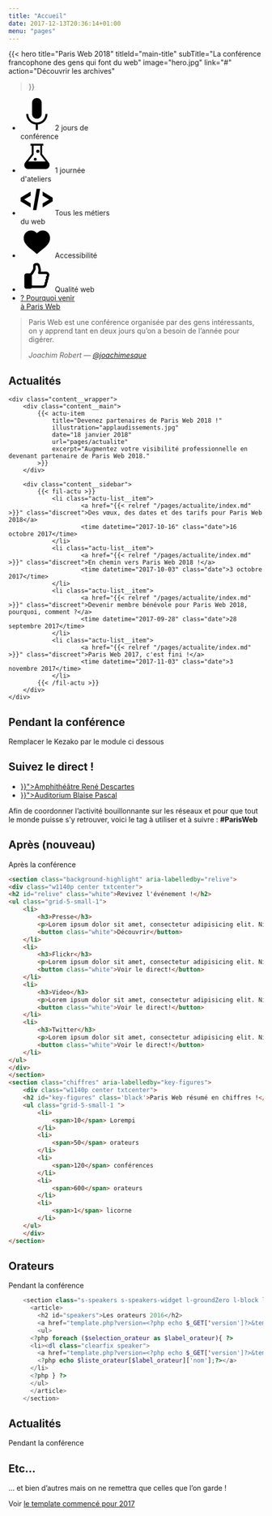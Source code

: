 ```yaml
---
title: "Accueil"
date: 2017-12-13T20:36:14+01:00
menu: "pages"
---
```


{{< hero
    title="Paris Web 2018"
    titleId="main-title"
    subTitle="La conférence francophone des gens qui font du web"
    image="hero.jpg"
    link="#"
    action="Découvrir les archives"
>}}

<section class="content">
  <ul class="inline-list inline-list--full kezako">
    <li>
        <span class="social-link social-link--big">
            <svg role="img" aria-hidden="true" class="icon" viewBox="0 0 64 64" width="64" height="64" xmlns="http://www.w3.org/2000/svg" xmlns:xlink="http://www.w3.org/1999/xlink">
                <path d="M29.935 52.278C19.333 51.216 11 42.263 11 31.45h4.029c0 9.31 7.66 16.927 17.021 16.927 9.34 0 16.921-7.594 16.921-16.927H53c0 10.895-8.362 19.879-19.036 20.847V63h-4.029V52.278zM41.518 9.415V31.45c0 5.308-4.13 9.415-9.468 9.415s-9.467-4.107-9.467-9.415V9.415C22.583 4.107 26.713 0 32.05 0c5.338 0 9.468 4.107 9.468 9.415z"/>
            </svg>
            2&nbsp;jours&nbsp;de<br />conférence
        </span>
    </li>
    <li>
        <span class="social-link social-link--big">
            <svg role="img" aria-hidden="true" class="icon" viewBox="0 0 64 64" width="64" height="64" xmlns="http://www.w3.org/2000/svg" xmlns:xlink="http://www.w3.org/1999/xlink">
                <path d="M55.385 43.173L42.389 26.406V9.96h2.406V6.35H19.524v3.61h2.407v16.446L8.935 43.173a8.097 8.097 0 0 0-1.685 4.974c0 4.413 3.61 8.103 8.103 8.103h33.694c4.413 0 8.103-3.61 8.103-8.103 0-1.845-.642-3.61-1.765-4.974zM25.622 27.69V9.96h13.156v17.73l10.51 13.478H15.112l10.51-13.478zm8.343-3.37a3.209 3.209 0 1 0 0-6.418 3.209 3.209 0 0 0 0 6.418zm-5.134 15.404a2.888 2.888 0 1 0 0-5.777 2.888 2.888 0 0 0 0 5.777z"/>
            </svg>
            1&nbsp;journée<br />d'ateliers
        </span>
    </li>
    <li>
        <span class="social-link social-link--big">
            <svg role="img" aria-hidden="true" class="icon" viewBox="0 0 64 64" width="64" height="64" xmlns="http://www.w3.org/2000/svg" xmlns:xlink="http://www.w3.org/1999/xlink">
                <path d="M24.4 53.2l7.2-42h6.9l-7.4 42h-6.7zM0 36.1v-7.4l19.8-11.9v7.9L7 32.3 19.8 40v8L0 36.1zm63.3-7.4v7.4L43.5 48v-7.9l12.8-7.6-12.8-7.7v-8l19.8 11.9z" />
            </svg>
            Tous&nbsp;les&nbsp;métiers<br />du&nbsp;web
        </span>
    </li>
    <li>
        <span class="social-link social-link--big">
            <svg role="img" aria-hidden="true" class="icon" viewBox="0 0 64 64" width="64" height="64" xmlns="http://www.w3.org/2000/svg" xmlns:xlink="http://www.w3.org/1999/xlink">
                <path d="M43.215 9.45c-4.763 0-8.775 3.092-11.031 5.349-2.257-2.257-6.268-5.349-11.032-5.349-8.859 0-15.043 6.268-15.043 15.21 0 9.695 7.27 15.796 14.29 21.646 3.26 2.675 11.032 9.193 11.032 9.193.168.167.418.251.67.251.25 0 .5-.084.668-.25.083-.084 7.772-6.52 11.031-9.194 7.02-5.85 14.292-11.95 14.292-21.646.083-8.942-6.101-15.21-14.877-15.21z" />
            </svg>
            Accessibilité
        </span>
    </li>
    <li>
        <span class="social-link social-link--big">
            <svg role="img" aria-hidden="true" class="icon" viewBox="0 0 64 64" width="64" height="64" xmlns="http://www.w3.org/2000/svg" xmlns:xlink="http://www.w3.org/1999/xlink">
                <path d="M56.236 33.315c.891-2.106.729-4.537-.567-6.482-1.297-1.944-3.485-3.079-5.753-2.998-1.459.081-2.917.081-4.862.081h-5.266c.08-.243.161-.567.161-.81.892-3.89-2.187-12.56-2.187-12.64-.81-1.945-2.35-3.16-4.7-3.646-.567-.081-1.053-.163-1.62-.163h-.163c-2.268 0-4.132.81-5.51 2.35-.729.81-1.134 1.783-1.053 2.917v2.026c0 1.053 0 2.188.081 3.322 0 .486-.08.972-.405 1.54-1.783 3.403-3.322 5.834-5.024 7.94-.162.162-.243.324-.405.486h-7.211c-1.054 0-4.457.406-4.457 5.186v20.338c0 4.78 3.566 4.78 4.78 4.78h6.97c1.459-.08 2.593-.729 3.322-1.701a6.907 6.907 0 0 0 1.864.243h19.69c2.511 0 4.78-1.053 6.32-2.917 1.377-1.702 2.106-3.89 1.863-6.158 1.378-1.702 1.945-3.727 1.54-5.834 1.458-1.783 2.026-3.89 1.54-5.915.08-.081.08-.162.161-.162.325-.648.649-1.215.892-1.783zm-4.457-1.863c-.08.243-.243.486-.486.81-.081.162-.243.324-.405.486l-.324.324c-.405.405-.567.973-.567 1.54 0 .243-.081.73.243 1.296.324.73.405 1.378-.486 2.35-.973 1.053-1.297 2.269-.973 3.646.243.892 0 1.54-.648 2.188-.81.891-1.134 1.945-.972 3.079.162 1.053-.081 2.026-.73 2.755-.648.73-1.54 1.134-2.592 1.215h-19.69c-.567 0-.972-.162-1.459-.486a1.122 1.122 0 0 0-.324-.243l-.162-.162V30.966c.324-.324.649-.73 1.054-1.135 1.863-2.35 3.565-5.104 5.51-8.75.729-1.378 1.053-2.675.972-4.052-.081-1.053-.081-2.026-.081-3.08v-1.863c.324-.324.81-.567 1.863-.567.244 0 .487 0 .81.081.892.162.973.405 1.054.648.648 1.62 2.35 8.103 1.945 9.805-.162.81-.405 1.62-.567 2.511l-.325 1.135c-.162.73 0 1.458.487 2.026.486.567 1.134.89 1.863.89h8.346c1.945 0 3.484 0 5.024-.08.567 0 1.134.324 1.458.81.162.405.567 1.134.162 2.107z" />
            </svg>
            Qualité web
        </span>
    </li>
    <li>
        <a href="" class="social-link social-link--big social-link--important title">
            <span role="img" aria-hidden="true" class="icon icon--question">?</span>
            <span style="text-decoration: underline;">Pourquoi venir<br>à Paris Web</span>
        </a>
    </li>
  </ul>
  <div class="positive__arrow"></div>
</section>

<section class="banner">
    <div class="content">
        <blockquote>
            <p>Paris Web est une conférence organisée par des gens intéressants, on y apprend tant en deux jours qu’on a besoin de l’année pour digérer.</p>
            <footer>
            <cite>Joachim Robert — <a href="">@joachimesque</a></cite>
            </footer>
        </blockquote>
    </div>
    <div class="negative__arrow"></div>
</section>

<section class="content content--2-cols" aria-labelledby="news-title">
	<h2 class="separation separation--primary" id="news-title">Actualités</h2>

	<div class="content__wrapper">
		<div class="content__main">
			{{< actu-item
				title="Devenez partenaires de Paris Web 2018 !"
				illustration="applaudissements.jpg"
				date="18 janvier 2018"
				url="pages/actualite"
				excerpt="Augmentez votre visibilité professionnelle en devenant partenaire de Paris Web 2018."
			>}}
		</div>

		<div class="content__sidebar">
			{{< fil-actu >}}
				<li class="actu-list__item">
						<a href="{{< relref "/pages/actualite/index.md" >}}" class="discreet">Des vœux, des dates et des tarifs pour Paris Web 2018</a>
						<time datetime="2017-10-16" class="date">16 octobre 2017</time>
				</li>
				<li class="actu-list__item">
						<a href="{{< relref "/pages/actualite/index.md" >}}" class="discreet">En chemin vers Paris Web 2018 !</a>
						<time datetime="2017-10-03" class="date">3 octobre 2017</time>
				</li>
				<li class="actu-list__item">
						<a href="{{< relref "/pages/actualite/index.md" >}}" class="discreet">Devenir membre bénévole pour Paris Web 2018, pourquoi, comment ?</a>
						<time datetime="2017-09-28" class="date">28 septembre 2017</time>
				</li>
				<li class="actu-list__item">
						<a href="{{< relref "/pages/actualite/index.md" >}}" class="discreet">Paris Web 2017, c'est fini !</a>
						<time datetime="2017-11-03" class="date">3 novembre 2017</time>
				</li>
			{{< /fil-actu >}}
		</div>
	</div>
</section>

<div class="content">
<h2>Pendant la conférence</h2>
<p>Remplacer le Kezako par le module ci dessous</p>
</div>

<section class="direct-link">
    <main>
        <h2>Suivez le direct !</h2>
        <ul class="direct-link__list">
            <li><a class="btn" href="{{< relref "/pages/direct/index.md" >}}">Amphithéâtre René Descartes</a></li>
            <li><a class="btn" href="{{< relref "/pages/direct/index.md" >}}">Auditorium Blaise Pascal</a></li>
        </ul>
    </main>
    <aside>
        <p>
            Afin de coordonner l’activité bouillonnante sur les réseaux et pour que tout le monde puisse s’y retrouver, voici le tag à utiliser et à suivre :
            <strong class="h1-like">#ParisWeb</strong>
        </p>
    </aside>
</section>

## Après (nouveau)

Après la conférence

```html
<section class="background-highlight" aria-labelledby="relive">
<div class="w1140p center txtcenter">
<h2 id="relive" class="white">Revivez l'événement !</h2>
<ul class="grid-5-small-1">
	<li>
		<h3>Presse</h3>
		<p>Lorem ipsum dolor sit amet, consectetur adipisicing elit. Nihil quisquam ex nostrum eos, iste ab possimus perspiciatis veritatis voluptas.</p>
		<button class="white">Découvrir</button>
	</li>
	<li>
		<h3>Flickr</h3>
		<p>Lorem ipsum dolor sit amet, consectetur adipisicing elit. Nihil quisquam ex nostrum eos, iste ab possimus perspiciatis veritatis voluptas.</p>
		<button class="white">Voir le direct!</button>
	</li>
	<li>
		<h3>Video</h3>
		<p>Lorem ipsum dolor sit amet, consectetur adipisicing elit. Nihil quisquam ex nostrum eos, iste ab possimus perspiciatis veritatis voluptas.</p>
		<button class="white">Voir le direct!</button>
	</li>
	<li>
		<h3>Twitter</h3>
		<p>Lorem ipsum dolor sit amet, consectetur adipisicing elit. Nihil quisquam ex nostrum eos, iste ab possimus perspiciatis veritatis voluptas.</p>
		<button class="white">Voir le direct!</button>
	</li>
</ul>
</div>
</section>
<section class="chiffres" aria-labelledby="key-figures">
	<div class="w1140p center txtcenter">
	<h2 id="key-figures" class='black'>Paris Web résumé en chiffres !</h2>
	<ul class="grid-5-small-1 ">
		<li>
			<span>10</span> Lorempi
		</li>
		<li>
			<span>50</span> orateurs
		</li>
		<li>
			<span>120</span> conférences
		</li>
		<li>
			<span>600</span> orateurs
		</li>
		<li>
			<span>1</span> licorne
		</li>
	</ul>
	</div>
</section>
```

## Orateurs

Pendant la conférence

```php
	<section class="s-speakers s-speakers-widget l-groundZero l-block l-third" aria-labelledby="speakers">
	  <article>
		<h2 id="speakers">Les orateurs 2016</h2>
		<a href="template.php?version=<?php echo $_GET['version']?>&template=liste-orateur&periode=<?php echo $_GET['periode']?>">Voir tous les orateurs</a>
		<ul>
      <?php foreach ($selection_orateur as $label_orateur){ ?>
      <li><dl class="clearfix speaker">
        <a href="template.php?version=<?php echo $_GET['version']?>&template=detail-orateur&periode=<?php echo $_GET['periode']?>&orateur=<?php echo $label_orateur;?>"><img src="<?php echo get_photo_orateur($label_orateur)?>" width="130" height="130" alt="">
        <?php echo $liste_orateur[$label_orateur]['nom'];?></a>
      </li>
      <?php } ?>
      </ul>
	  </article>
	</section>
```

## Actualités

Pendant la conférence

## Etc…

… et bien d’autres mais on ne remettra que celles que l’on garde !

Voir [le template commencé pour 2017](https://github.com/Paris-Web/pw-2017/blob/d88ab54bc77372ea3c994b6d93f4ac6089767803/template2017/page_accueil.php)
